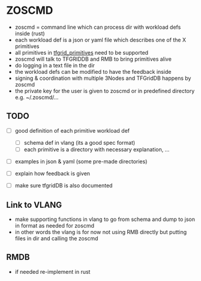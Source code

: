 # ZOSCMD

- zoscmd = command line which can process dir with workload defs inside (rust)
- each workload def is a json or yaml file which describes one of the X primitives
- all primitives in [tfgrid_primitives](internet4:tfgrid_primitives) need to be supported
- zoscmd will talk to TFGRIDDB and RMB to bring primitives alive
- do logging in a text file in the dir
- the workload defs can be modified to have the feedback inside
- signing & coordination with multiple 3Nodes and TFGridDB happens by zoscmd
- the private key for the user is given to zoscmd or in predefined directory e.g. ~/.zoscmd/...


## TODO

- [ ] good definition of each primitive workload def
    - [ ] schema def in vlang (its a good spec format)
    - [ ] each primitive is a directory with necessary explanation, ...
- [ ] examples in json & yaml (some pre-made directories)
- [ ] explain how feedback is given
- [ ] make sure tfgridDB is also documented


## Link to VLANG

- make supporting functions in vlang to go from schema and dump to json in format as needed for zoscmd
- in other words the vlang is for now not using RMB directly but putting files in dir and calling the zoscmd

## RMDB

- if needed re-implement in rust

